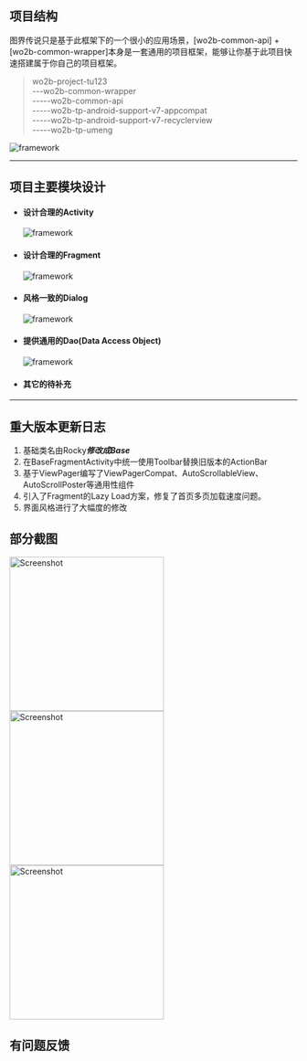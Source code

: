 
## 项目结构
图界传说只是基于此框架下的一个很小的应用场景，[wo2b-common-api] + [wo2b-common-wrapper]本身是一套通用的项目框架，能够让你基于此项目快速搭建属于你自己的项目框架。
>wo2b-project-tu123  
\---wo2b-common-wrapper  
\-----wo2b-common-api  
\-----wo2b-tp-android-support-v7-appcompat  
\-----wo2b-tp-android-support-v7-recyclerview  
\-----wo2b-tp-umeng  


![framework](https://github.com/benniaobuguai/android-project-wo2b/blob/master/wo2b-xxx-design/framework.png)


***
## 项目主要模块设计

+ #### 设计合理的Activity
    ![framework](https://github.com/benniaobuguai/android-project-wo2b/blob/master/wo2b-xxx-design/Activity.png)

+ #### 设计合理的Fragment
    ![framework](https://github.com/benniaobuguai/android-project-wo2b/blob/master/wo2b-xxx-design/Fragment.png)
	
+ #### 风格一致的Dialog
    ![framework](https://github.com/benniaobuguai/android-project-wo2b/blob/master/wo2b-xxx-design/Dialog.png)

+ #### 提供通用的Dao(Data Access Object)
    ![framework](https://github.com/benniaobuguai/android-project-wo2b/blob/master/wo2b-xxx-design/RockyDao.png)

+ #### 其它的待补充


***
## 重大版本更新日志
1. 基础类名由Rocky***修改成Base***
2. 在BaseFragmentActivity中统一使用Toolbar替换旧版本的ActionBar
3. 基于ViewPager编写了ViewPagerCompat、AutoScrollableView<T>、AutoScrollPoster等通用性组件
4. 引入了Fragment的Lazy Load方案，修复了首页多页加载速度问题。
5. 界面风格进行了大幅度的修改


### 
## 部分截图

<p>
   <img src="https://github.com/benniaobuguai/android-project-wo2b/blob/master/wo2b-xxx-apk/screenshot/1.png" width="270" alt="Screenshot"/>
   <img src="https://github.com/benniaobuguai/android-project-wo2b/blob/master/wo2b-xxx-apk/screenshot/2.png" width="270" alt="Screenshot"/>
   <img src="https://github.com/benniaobuguai/android-project-wo2b/blob/master/wo2b-xxx-apk/screenshot/3.png" width="270" alt="Screenshot"/>
</p>


## 有问题反馈
